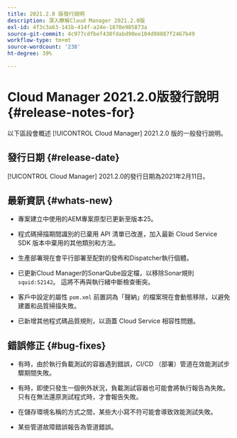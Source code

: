 ```yaml
---
title: 2021.2.0 版發行說明
description: 深入瞭解Cloud Manager 2021.2.0版
exl-id: 4f3c3a63-141b-414f-a24e-1870e985873a
source-git-commit: 4c977cdfbef438fdabd90ee104d98887f2467b49
workflow-type: tm+mt
source-wordcount: '238'
ht-degree: 39%

---
```


# Cloud Manager 2021.2.0版發行說明 {#release-notes-for}

以下區段會概述 [!UICONTROL Cloud Manager] 2021.2.0 版的一般發行說明。

## 發行日期 {#release-date}

[!UICONTROL Cloud Manager] 2021.2.0的發行日期為2021年2月11日。

## 最新資訊 {#whats-new}

* 專案建立中使用的AEM專案原型已更新至版本25。

* 程式碼掃描期間識別的已棄用 API 清單已改進，加入最新 Cloud Service SDK 版本中棄用的其他類別和方法。

* 生產部署現在會平行部署至配對的發佈和Dispatcher執行個體。

* 已更新Cloud Manager的SonarQube設定檔，以移除Sonar規則`squid:S2142`。 這將不再與執行緒中斷檢查衝突。

* 客戶中設定的屬性 `pom.xml` 前置詞為「聲納」的檔案現在會動態移除，以避免建置和品質掃描失敗。

* 已新增其他程式碼品質規則，以涵蓋 Cloud Service 相容性問題。

## 錯誤修正 {#bug-fixes}

* 有時，由於執行負載測試的容器遇到錯誤，CI/CD （部署）管道在效能測試步驟期間失敗。

* 有時，即使只發生一個例外狀況，負載測試容器也可能會將執行報告為失敗。 只有在無法還原測試程式時，才會報告失敗。

* 在儲存環境名稱的方式之間，某些大小寫不符可能會導致效能測試失敗。

* 某些管道故障錯誤報告為管道錯誤。

